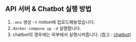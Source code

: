 ## API 서버 & Chatbot 실행 방법

1. `.env` 생성 -> notion에 업로드해놓았습니다.
2. `docker compose up -d` 실행합니다.
3. chatbot의 경우에는 외부에서 실행시켜줍니다. (참고 : [chatbot](https://github.com/SKKU-SWE-2024s-Team9/chatbot/blob/main/README.md))